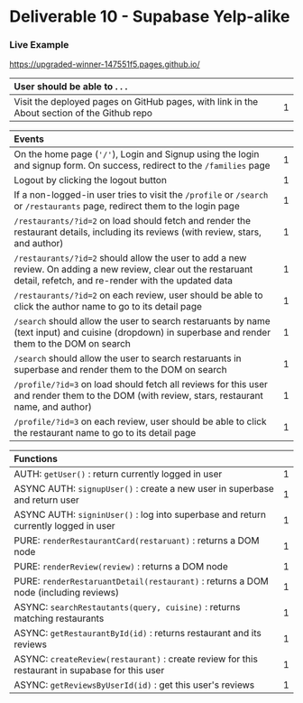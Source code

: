 
# Deliverable 10 - Supabase Yelp-alike

### Live Example
https://upgraded-winner-147551f5.pages.github.io/ 

| User should be able to . . .                                                         |             |
| :----------------------------------------------------------------------------------- | ----------: |
| Visit the deployed pages on GitHub pages, with link in the About section of the Github repo |    1 |

| Events                                                                                |             |
| :----------------------------------------------------------------------------------- | ----------: |
| On the home page (`'/'`), Login and Signup using the login and signup form. On success, redirect to the `/families` page   |        1 |
| Logout by clicking the logout button                                                       |        1 |
| If a non-logged-in user tries to visit the `/profile` or `/search` or `/restaurants` page, redirect them to the login page     |       1 |
| `/restaurants/?id=2` on load should fetch and render the restaurant details, including its reviews (with review, stars, and author)     |       1 |
| `/restaurants/?id=2` should allow the user to add a new review. On adding a new review, clear out the restaruant detail, refetch, and re-render with the updated data    |       1 |
|  `/restaurants/?id=2` on each review, user should be able to click the author name to go to its detail page    |       1 |
| `/search` should allow the user to search restaruants by name (text input) and cuisine (dropdown) in superbase and render them to the DOM on search    |       1 |
| `/search` should allow the user to search restaruants in superbase and render them to the DOM on search    |       1 |
| `/profile/?id=3` on load should fetch all reviews for this user and render them to the DOM (with review, stars, restaurant name, and author)   |       1 |
| `/profile/?id=3` on each review, user should be able to click the restaurant name to go to its detail page    |       1 |

| Functions                                                                                |             |
| :----------------------------------------------------------------------------------- | ----------: |
| AUTH: `getUser()` : return currently logged in user |1|
| ASYNC AUTH: `signupUser()` : create a new user in superbase and return user |1|
| ASYNC AUTH: `signinUser()` : log into superbase and return currently logged in user |1|
| PURE: `renderRestaurantCard(restaruant)` : returns a DOM node |1|
| PURE: `renderReview(review)` : returns a DOM node |1|
| PURE: `renderRestaruantDetail(restaurant)` : returns a DOM node (including reviews) |1|
| ASYNC: `searchRestautants(query, cuisine)` :  returns matching restaurants |1|
| ASYNC: `getRestaurantById(id)` :  returns restaurant and its reviews |1|
| ASYNC: `createReview(restaurant)` : create review for this restaurant in supabase for this user |1|
| ASYNC: `getReviewsByUserId(id)` : get this user's reviews |1|
